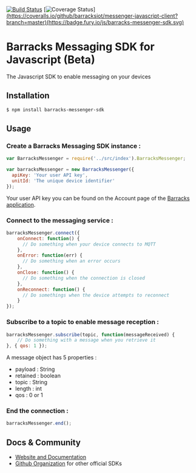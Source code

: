 [![Build Status](https://travis-ci.org/barracksiot/messenger-javascript-client.svg?branch=master)](https://travis-ci.org/barracksiot/messenger-javascript-client) [![Coverage Status](https://coveralls.io/repos/github/barracksiot/messenger-javascript-client/badge.svg?branch=master)][(https://coveralls.io/github/barracksiot/messenger-javascript-client?branch=master)(https://badge.fury.io/js/barracks-messenger-sdk.svg)](https://badge.fury.io/js/barracks-messenger-sdk)

# Barracks Messaging SDK for Javascript (Beta)

The Javascript SDK to enable messaging on your devices

## Installation

```bash
$ npm install barracks-messenger-sdk
```

## Usage

### Create a Barracks Messaging SDK instance :

```js
var BarracksMessenger = require('../src/index').BarracksMessenger;

var barracksMessenger = new BarracksMessenger({
  apiKey: 'Your user API key',
  unitId: 'The unique device identifier'
});
```
Your user API key you can be found on the Account page of the [Barracks application](https://app.barracks.io/).

### Connect to the messaging service :
```js
barracksMessenger.connect({
    onConnect: function() {
      // Do something when your device connects to MQTT
    },
    onError: function(err) {
      // Do something when an error occurs
    },
    onClose: function() {
      // Do something when the connection is closed
    },
    onReconnect: function() {
      // Do somethings when the device attempts to reconnect
    }
});
```

### Subscribe to a topic to enable message reception :
```js
barracksMessenger.subscribe(topic, function(messageReceived) {
    // Do something with a message when you retrieve it
}, { qos: 1 });
```

A message object has 5 properties : 
* payload  : String
* retained : boolean
* topic    : String
* length   : int
* qos      : 0 or 1

### End the connection :

```js
barracksMessenger.end();
```

## Docs & Community

* [Website and Documentation](https://barracks.io/)
* [Github Organization](https://github.com/barracksiot) for other official SDKs
